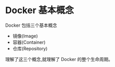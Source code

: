 
# Docker 基本概念

Docker	包括三个基本概念
* 镜像(Image)
* 容器(Container)
* 仓库(Repository)

理解了这三个概念,就理解了	Docker	的整个生命周期。

